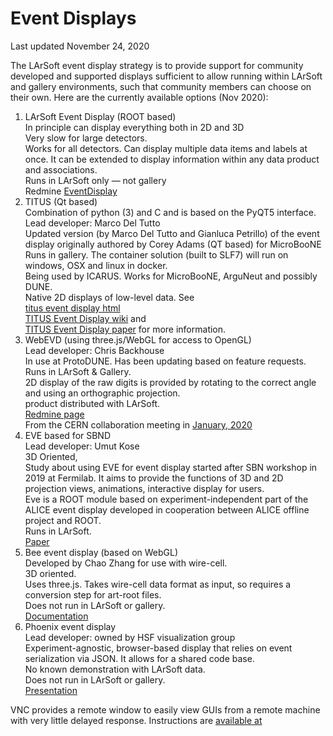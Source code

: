 # Event Displays

Last updated November 24, 2020

The LArSoft event display strategy is to provide support for community developed and supported displays sufficient to allow running within LArSoft and gallery environments, such that community members can choose on their own. Here are the currently available options (Nov 2020):

1.  LArSoft Event Display (ROOT based)  
    In principle can display everything both in 2D and 3D  
    Very slow for large detectors.  
    Works for all detectors. Can display multiple data items and labels at once. It can be extended to display information within any data product and associations.  
    Runs in LArSoft only — not gallery  
    Redmine [EventDisplay](EventDisplay)
2.  TITUS (Qt based)  
    Combination of python (3) and C and is based on the PyQT5 interface.  
    Lead developer: Marco Del Tutto  
    Updated version (by Marco Del Tutto and Gianluca Petrillo) of the event display originally authored by Corey Adams (QT based) for MicroBooNE  
    Runs in gallery. The container solution (built to SLF7) will run on windows, OSX and linux in docker.  
    Being used by ICARUS. Works for MicroBooNE, ArguNeut and possibly DUNE.  
    Native 2D displays of low-level data. See  
    [titus event display html](https://sbnsoftware.github.io/icaruscode_wiki/EventDisplay/titus_event_display.html)  
    [TITUS Event Display wiki](https://cdcvs.fnal.gov/redmine/projects/sbndcode/wiki/TITUS_Event_Display) and  
    [TITUS Event Display paper](https://arxiv.org/abs/2007.06517) for more information.
3.  WebEVD (using three.js/WebGL for access to OpenGL)  
    Lead developer: Chris Backhouse  
    In use at ProtoDUNE. Has been updating based on feature requests.  
    Runs in LArSoft & Gallery.  
    2D display of the raw digits is provided by rotating to the correct angle and using an orthographic projection.  
    product distributed with LArSoft.  
    [Redmine page](https://cdcvs.fnal.gov/redmine/projects/dunetpc/wiki/Instructions_for_WebEVD)  
    From the CERN collaboration meeting in [January, 2020](https://cdcvs.fnal.gov/redmine/attachments/62229/webevd.pdf)
4.  EVE based for SBND  
    Lead developer: Umut Kose  
    3D Oriented,  
    Study about using EVE for event display started after SBN workshop in 2019 at Fermilab. It aims to provide the functions of 3D and 2D projection views, animations, interactive display for users.  
    Eve is a ROOT module based on experiment-independent part of the ALICE event display developed in cooperation between ALICE offline project and ROOT.  
    Runs in LArSoft.  
    [Paper](https://inspirehep.net/files/88d70fb20fb99b61a904acbe920aa9be)
5.  Bee event display (based on WebGL)  
    Developed by Chao Zhang for use with wire-cell.  
    3D oriented.  
    Uses three.js. Takes wire-cell data format as input, so requires a conversion step for art-root files.  
    Does not run in LArSoft or gallery.  
    [Documentation](https://bnlif.github.io/wire-cell-docs/viz/bee/)
6.  Phoenix event display  
    Lead developer: owned by HSF visualization group  
    Experiment-agnostic, browser-based display that relies on event serialization via JSON. It allows for a shared code base.  
    No known demonstration with LArSoft data.  
    Does not run in LArSoft or gallery.  
    [Presentation](https://indico.cern.ch/event/916410/contributions/3852667/attachments/2051044/3437881/Phoenix_HSF_04062020.pdf)

VNC provides a remote window to easily view GUIs from a remote machine with very little delayed response. Instructions are [available at](https://cdcvs.fnal.gov/redmine/projects/sbndcode/wiki/Viewing_events_remotely_with_VNC)
